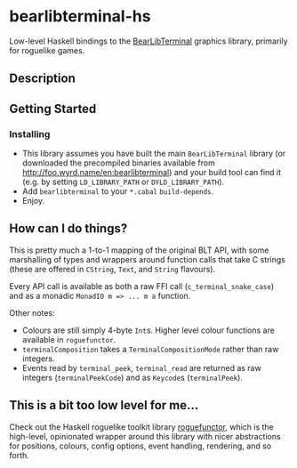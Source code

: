# bearlibterminal-hs

Low-level Haskell bindings to the [BearLibTerminal](http://foo.wyrd.name/en:bearlibterminal) graphics library, primarily for roguelike games.

## Description

## Getting Started

### Installing

* This library assumes you have built the main `BearLibTerminal` library (or downloaded the precompiled binaries available from http://foo.wyrd.name/en:bearlibterminal) and your build tool can find it (e.g. by setting `LD_LIBRARY_PATH` or `DYLD_LIBRARY_PATH`).
* Add `bearlibterminal` to your `*.cabal` `build-depends`.
* Enjoy.

## How can I do things?

This is pretty much a 1-to-1 mapping of the original BLT API, with some marshalling of types and wrappers around function calls that take C strings (these are offered in `CString`, `Text`, and `String` flavours).

Every API call is available as both a raw FFI call (`c_terminal_snake_case`) and as a monadic `MonadIO m => ... m a` function.

Other notes:
- Colours are still simply 4-byte `Int`s. Higher level colour functions are available in `roguefunctor`.
- `terminalComposition` takes a `TerminalCompositionMode` rather than raw integers.
- Events read by `terminal_peek`, `terminal_read` are returned as raw integers (`terminalPeekCode`) and as `Keycode`s (`terminalPeek`).

## This is a bit too low level for me...

Check out the Haskell roguelike toolkit library [roguefunctor](https://github.com/ppkfs/roguefunctor), which is the high-level, opinionated wrapper around this library with nicer abstractions for positions, colours, config options, event handling, rendering, and so forth.
